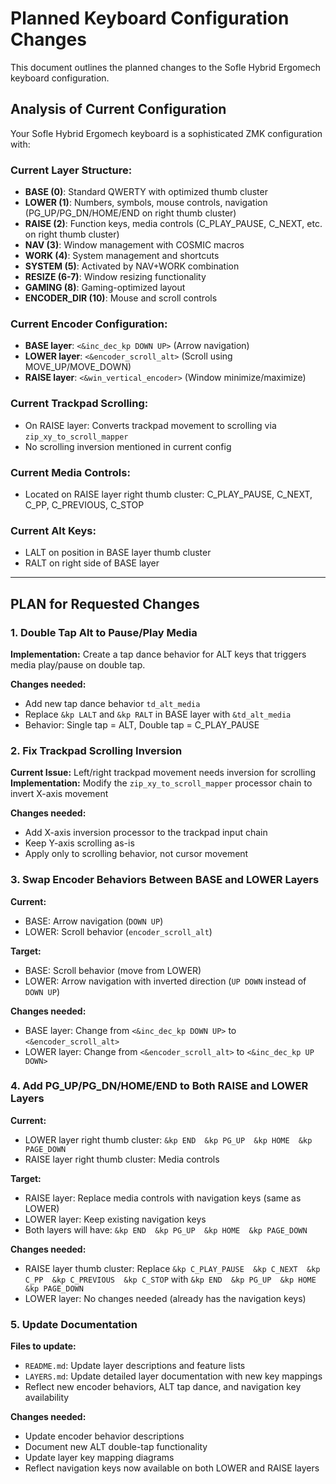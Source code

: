 # Planned Keyboard Configuration Changes

This document outlines the planned changes to the Sofle Hybrid Ergomech keyboard configuration.

## Analysis of Current Configuration

Your Sofle Hybrid Ergomech keyboard is a sophisticated ZMK configuration with:

### **Current Layer Structure:**
- **BASE (0)**: Standard QWERTY with optimized thumb cluster
- **LOWER (1)**: Numbers, symbols, mouse controls, navigation (PG_UP/PG_DN/HOME/END on right thumb cluster)
- **RAISE (2)**: Function keys, media controls (C_PLAY_PAUSE, C_NEXT, etc. on right thumb cluster)  
- **NAV (3)**: Window management with COSMIC macros
- **WORK (4)**: System management and shortcuts
- **SYSTEM (5)**: Activated by NAV+WORK combination
- **RESIZE (6-7)**: Window resizing functionality
- **GAMING (8)**: Gaming-optimized layout
- **ENCODER_DIR (10)**: Mouse and scroll controls

### **Current Encoder Configuration:**
- **BASE layer**: `<&inc_dec_kp DOWN UP>` (Arrow navigation)
- **LOWER layer**: `<&encoder_scroll_alt>` (Scroll using MOVE_UP/MOVE_DOWN)
- **RAISE layer**: `<&win_vertical_encoder>` (Window minimize/maximize)

### **Current Trackpad Scrolling:**
- On RAISE layer: Converts trackpad movement to scrolling via `zip_xy_to_scroll_mapper`
- No scrolling inversion mentioned in current config

### **Current Media Controls:**
- Located on RAISE layer right thumb cluster: C_PLAY_PAUSE, C_NEXT, C_PP, C_PREVIOUS, C_STOP

### **Current Alt Keys:**
- LALT on position in BASE layer thumb cluster
- RALT on right side of BASE layer

---

## PLAN for Requested Changes

### **1. Double Tap Alt to Pause/Play Media**
**Implementation:** Create a tap dance behavior for ALT keys that triggers media play/pause on double tap.

**Changes needed:**
- Add new tap dance behavior `td_alt_media` 
- Replace `&kp LALT` and `&kp RALT` in BASE layer with `&td_alt_media`
- Behavior: Single tap = ALT, Double tap = C_PLAY_PAUSE

### **2. Fix Trackpad Scrolling Inversion**
**Current Issue:** Left/right trackpad movement needs inversion for scrolling
**Implementation:** Modify the `zip_xy_to_scroll_mapper` processor chain to invert X-axis movement

**Changes needed:**
- Add X-axis inversion processor to the trackpad input chain
- Keep Y-axis scrolling as-is
- Apply only to scrolling behavior, not cursor movement

### **3. Swap Encoder Behaviors Between BASE and LOWER Layers**
**Current:**
- BASE: Arrow navigation (`DOWN UP`)
- LOWER: Scroll behavior (`encoder_scroll_alt`)

**Target:**
- BASE: Scroll behavior (move from LOWER)
- LOWER: Arrow navigation with inverted direction (`UP DOWN` instead of `DOWN UP`)

**Changes needed:**
- BASE layer: Change from `<&inc_dec_kp DOWN UP>` to `<&encoder_scroll_alt>`
- LOWER layer: Change from `<&encoder_scroll_alt>` to `<&inc_dec_kp UP DOWN>`

### **4. Add PG_UP/PG_DN/HOME/END to Both RAISE and LOWER Layers**
**Current:**
- LOWER layer right thumb cluster: `&kp END  &kp PG_UP  &kp HOME  &kp PAGE_DOWN`
- RAISE layer right thumb cluster: Media controls

**Target:**
- RAISE layer: Replace media controls with navigation keys (same as LOWER)
- LOWER layer: Keep existing navigation keys
- Both layers will have: `&kp END  &kp PG_UP  &kp HOME  &kp PAGE_DOWN`

**Changes needed:**
- RAISE layer thumb cluster: Replace `&kp C_PLAY_PAUSE  &kp C_NEXT  &kp C_PP  &kp C_PREVIOUS  &kp C_STOP` with `&kp END  &kp PG_UP  &kp HOME  &kp PAGE_DOWN`
- LOWER layer: No changes needed (already has the navigation keys)

### **5. Update Documentation**
**Files to update:**
- `README.md`: Update layer descriptions and feature lists
- `LAYERS.md`: Update detailed layer documentation with new key mappings
- Reflect new encoder behaviors, ALT tap dance, and navigation key availability

**Changes needed:**
- Update encoder behavior descriptions
- Document new ALT double-tap functionality
- Update layer key mapping diagrams
- Reflect navigation keys now available on both LOWER and RAISE layers
